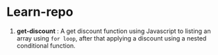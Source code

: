 # Learn-repo

1. **get-discount** : A get discount function using Javascript to listing an array using `for loop`, after that applying a discount using a nested conditional function.

